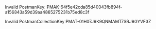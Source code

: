 Invalid PostmanKey: PMAK-64f5e42cda85d40043fb894f-a156843a59d39aa4885275231b75ed8c3f

Invalid PostmanCollectionKey PMAT-01H07J9K9QNMAMT7SRJ9GYVF3Z


